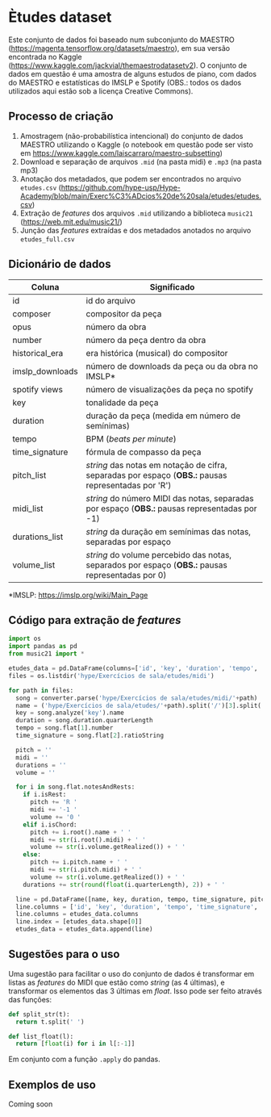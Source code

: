 # Ètudes dataset

Este conjunto de dados foi baseado num subconjunto do MAESTRO (https://magenta.tensorflow.org/datasets/maestro), em sua versão encontrada no Kaggle (https://www.kaggle.com/jackvial/themaestrodatasetv2). O conjunto de dados em questão é uma amostra de alguns estudos de piano, com dados do MAESTRO e estatísticas do IMSLP e Spotify (OBS.: todos os dados utilizados aqui estão sob a licença Creative Commons).

## Processo de criação

1. Amostragem (não-probabilística intencional) do conjunto de dados MAESTRO utilizando o Kaggle (o notebook em questão pode ser visto em https://www.kaggle.com/laiscarraro/maestro-subsetting)
2. Download e separação de arquivos `.mid` (na pasta midi) e `.mp3` (na pasta mp3)
3. Anotação dos metadados, que podem ser encontrados no arquivo `etudes.csv` (https://github.com/hype-usp/Hype-Academy/blob/main/Exerc%C3%ADcios%20de%20sala/etudes/etudes.csv)
4. Extração de *features* dos arquivos `.mid` utilizando a biblioteca `music21` (https://web.mit.edu/music21/)
5. Junção das *features* extraídas e dos metadados anotados no arquivo `etudes_full.csv`

## Dicionário de dados

| Coluna          | Significado                                                                                           |
|-----------------|-------------------------------------------------------------------------------------------------------|
| id              | id do arquivo                                                                                         |
| composer        | compositor da peça                                                                                    |
| opus            | número da obra                                                                                        |
| number          | número da peça dentro da obra                                                                         |
| historical_era  | era histórica (musical) do compositor                                                                 |
| imslp_downloads | número de downloads da peça ou da obra no IMSLP*                                                      |
| spotify views   | número de visualizações da peça no spotify                                                            |
| key             | tonalidade da peça                                                                                    |
| duration        | duração da peça (medida em número de semínimas)                                                       |
| tempo           | BPM (*beats per minute*)                                                                              |
| time_signature  | fórmula de compasso da peça                                                                           |
| pitch_list      | *string* das notas em notação de cifra, separadas por espaço (**OBS.:** pausas representadas por 'R') |
| midi_list       | *string* do número MIDI das notas, separadas por espaço (**OBS.:** pausas representadas por -1)       |
| durations_list  | *string* da duração em semínimas das notas, separadas por espaço                                      |
| volume_list     | *string* do volume percebido das notas, separados por espaço (**OBS.:** pausas representadas por 0)   |

*IMSLP: https://imslp.org/wiki/Main_Page

## Código para extração de *features*

```python
import os
import pandas as pd
from music21 import *

etudes_data = pd.DataFrame(columns=['id', 'key', 'duration', 'tempo', 'time_signature', 'pitch_list', 'midi_list', 'duration_list', 'volume_list'])
files = os.listdir('hype/Exercícios de sala/etudes/midi')

for path in files:
  song = converter.parse('hype/Exercícios de sala/etudes/midi/'+path)
  name = ('hype/Exercícios de sala/etudes/'+path).split('/')[3].split('.mid')[0]
  key = song.analyze('key').name
  duration = song.duration.quarterLength
  tempo = song.flat[1].number
  time_signature = song.flat[2].ratioString

  pitch = ''
  midi = ''
  durations = ''
  volume = ''

  for i in song.flat.notesAndRests:
    if i.isRest:
      pitch += 'R '
      midi += '-1 '
      volume += '0 '
    elif i.isChord:
      pitch += i.root().name + ' '
      midi += str(i.root().midi) + ' '
      volume += str(i.volume.getRealized()) + ' '
    else:
      pitch += i.pitch.name + ' '
      midi += str(i.pitch.midi) + ' '
      volume += str(i.volume.getRealized()) + ' '
    durations += str(round(float(i.quarterLength), 2)) + ' '

  line = pd.DataFrame([name, key, duration, tempo, time_signature, pitch, midi, durations, volume]).transpose()
  line.columns = ['id', 'key', 'duration', 'tempo', 'time_signature', 'pitch_list', 'midi_list', 'duration_list', 'volume_list']
  line.columns = etudes_data.columns
  line.index = [etudes_data.shape[0]]
  etudes_data = etudes_data.append(line)
```

## Sugestões para o uso
Uma sugestão para facilitar o uso do conjunto de dados é transformar em listas as *features* do MIDI que estão como *string* (as 4 últimas), e transformar os elementos das 3 últimas em *float*. Isso pode ser feito através das funções:

```python
def split_str(t):
  return t.split(' ')

def list_float(l):
  return [float(i) for i in l[:-1]]
```

Em conjunto com a função `.apply` do pandas.

## Exemplos de uso
Coming soon
